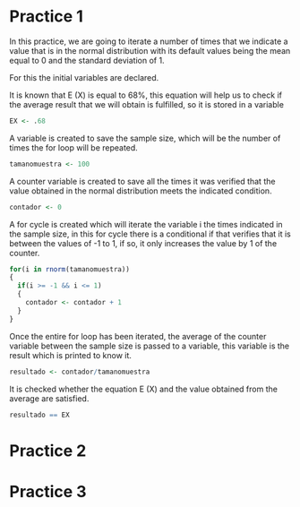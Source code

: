 # Practice 1

In this practice, we are going to iterate a number of times that we indicate a value that is in the normal distribution with its default values ​​being the mean equal to 0 and the standard deviation of 1.

For this the initial variables are declared.

It is known that E (X) is equal to 68%, this equation will help us to check if the average result that we will obtain is fulfilled, so it is stored in a variable

```R
EX <- .68
```

A variable is created to save the sample size, which will be the number of times the for loop will be repeated.

```R
tamanomuestra <- 100
```

A counter variable is created to save all the times it was verified that the value obtained in the normal distribution meets the indicated condition.

```R
contador <- 0
```

A for cycle is created which will iterate the variable i the times indicated in the sample size, in this for cycle there is a conditional if that verifies that it is between the values ​​of -1 to 1, if so, it only increases the value by 1 of the counter.

```R
for(i in rnorm(tamanomuestra))
{
  if(i >= -1 && i <= 1)
  {
    contador <- contador + 1
  }
}
```
Once the entire for loop has been iterated, the average of the counter variable between the sample size is passed to a variable, this variable is the result which is printed to know it.

```R
resultado <- contador/tamanomuestra
```

It is checked whether the equation E (X) and the value obtained from the average are satisfied.

```R
resultado == EX
```

# Practice 2


# Practice 3